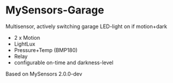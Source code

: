 # MySensors-Garage

Multisensor, actively switching garage LED-light on if motion+dark
- 2 x Motion
- LightLux
- Pressure+Temp (BMP180)
- Relay
- configurable on-time and darkness-level

Based on MySensors 2.0.0-dev
